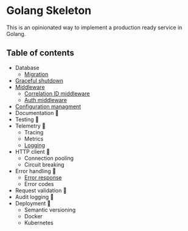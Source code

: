 # Golang Skeleton

This is an opinionated way to implement a production ready service in Golang.


## Table of contents

   * Database
        * [Migration](https://github.com/dannypaul/go-skeleton/tree/master/cmd/app-name#database-migration)  
   * [Graceful shutdown](https://github.com/dannypaul/go-skeleton/tree/master/cmd/app-name#graceful-shutdown)
   * [Middleware](https://github.com/dannypaul/go-skeleton/tree/master/internal/middleware)
        * [Correlation ID middleware](https://github.com/dannypaul/go-skeleton/tree/master/internal/middleware#correlation-id-middleware)
        * [Auth middleware](https://github.com/dannypaul/go-skeleton/tree/master/internal/middleware#auth-middleware)
   * [Configuration managment](https://github.com/dannypaul/go-skeleton/tree/master/internal/config)
   * Documentation 🚧
   * Testing 🚧
   * Telemetry 🚧
        * Tracing
        * Metrics
        * [Logging](https://github.com/dannypaul/go-skeleton/tree/master/cmd/app-name#logging)
   * HTTP client 🚧
        * Connection pooling
        * Circuit breaking
   * Error handling 🚧
        * [Error response](https://github.com/dannypaul/go-skeleton/tree/master/internal/rest)
        * Error codes
   * Request validation 🚧
   * Audit logging 🚧
   * Deployment 🚧
        * Semantic versioning
        * Docker
        * Kubernetes

